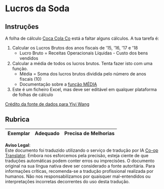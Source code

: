 <!--
CO_OP_TRANSLATOR_METADATA:
{
  "original_hash": "f824bfdb8b12d33293913f76f5c787c5",
  "translation_date": "2025-08-23T23:42:31+00:00",
  "source_file": "2-Working-With-Data/06-non-relational/assignment.md",
  "language_code": "pt"
}
-->
# Lucros da Soda

## Instruções

A folha de cálculo [Coca Cola Co](../../../../2-Working-With-Data/06-non-relational/CocaColaCo.xlsx) está a faltar alguns cálculos. A tua tarefa é:

1. Calcular os Lucros Brutos dos anos fiscais de '15, '16, '17 e '18  
   - Lucro Bruto = Receitas Operacionais Líquidas - Custo dos bens vendidos  
1. Calcular a média de todos os lucros brutos. Tenta fazer isto com uma função.  
   - Média = Soma dos lucros brutos dividida pelo número de anos fiscais (10)  
   - Documentação sobre a [função MÉDIA](https://support.microsoft.com/en-us/office/average-function-047bac88-d466-426c-a32b-8f33eb960cf6)  
1. Este é um ficheiro Excel, mas deve ser editável em qualquer plataforma de folhas de cálculo  

[Crédito da fonte de dados para Yiyi Wang](https://www.kaggle.com/yiyiwang0826/cocacola-excel)

## Rubrica

Exemplar | Adequado | Precisa de Melhorias  
--- | --- | ---  

**Aviso Legal**:  
Este documento foi traduzido utilizando o serviço de tradução por IA [Co-op Translator](https://github.com/Azure/co-op-translator). Embora nos esforcemos pela precisão, esteja ciente de que traduções automáticas podem conter erros ou imprecisões. O documento original na sua língua nativa deve ser considerado a fonte autoritária. Para informações críticas, recomenda-se a tradução profissional realizada por humanos. Não nos responsabilizamos por quaisquer mal-entendidos ou interpretações incorretas decorrentes do uso desta tradução.
